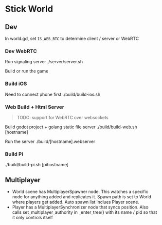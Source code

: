 # Stick World

## Dev

In world.gd, set `IS_WEB_RTC` to determine client / server or WebRTC

### Dev WebRTC

Run signaling server
./server/server.sh

Build or run the game

### Build iOS

Need to connect phone first
./build/build-ios.sh

### Web Build + Html Server

> TODO: support for WebRTC over websockets

Build godot project + golang static file server
./build/build-web.sh [hostname]

Run the server
./build/[hostname].webserver

### Build Pi

./build/build-pi.sh [pihostname]

## Multiplayer

- World scene has MultiplayerSpawner node. This watches a specific node for anything added and replicates it. Spawn path is set to World where players get added. Auto spawn list inclues Player scene.
- Player has a MultiplayerSynchronizer node that syncs position. Also calls set_multiplayer_authority in \_enter_tree() with its name / pid so that it only controls itself
